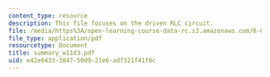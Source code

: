 ```yaml
---
content_type: resource
description: This file focuses on the driven RLC circuit.
file: /media/https%3A/open-learning-course-data-rc.s3.amazonaws.com/8-02-physics-ii-electricity-and-magnetism-spring-2007/e42e6433384750d921e6adf321f41f6c_summary_w11d3.pdf
file_type: application/pdf
resourcetype: Document
title: summary_w11d3.pdf
uid: e42e6433-3847-50d9-21e6-adf321f41f6c
---
```

